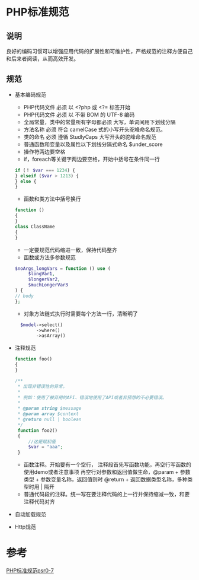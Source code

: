 # PHP标准规范 

## 说明

良好的编码习惯可以增强应用代码的扩展性和可维护性，严格规范的注释方便自己和后来者阅读，从而高效开发。

## 规范
 * 基本编码规范
   * PHP代码文件 必须 以 <?php 或 <?= 标签开始
   * PHP代码文件 必须 以 不带 BOM 的 UTF-8 编码
   * 全局常量，类中的常量所有字母都必须 大写，单词间用下划线分隔
   * 方法名称 必须 符合 camelCase 式的小写开头驼峰命名规范。
   * 类的命名 必须 遵循 StudlyCaps 大写开头的驼峰命名规范
   * 普通函数和变量以及属性以下划线分隔式命名 $under_score
   * 操作符两边要空格
   * if，foreach等关键字两边要空格，开始中括号在条件同一行   
   
   ```php
   if (！ $var === 1234) {
   } elseif ($var > 1213) {
   } else {
   }
   ```
   
   * 函数和类方法中括号换行
   
   ```php
   function () 
   {
   }
   class ClassName
   {
   }
   ```
   
   * 一定要规范代码缩进一致，保持代码整齐
   * 函数或方法多参数规范
   
   ```php
   $noArgs_longVars = function () use (
        $longVar1,
        $longerVar2,
        $muchLongerVar3
   ) {
   // body
   };
   ```
   
   * 对象方法链式执行时需要每个方法一行，清晰明了
   
   ```php
     $model->select()
           ->where()
           ->asArray()
   ```
   
 * 注释规范 
    ```php
    function foo()
    {
    }
    
    /**
     * 出现非错误性的异常。
     *
     * 例如：使用了被弃用的API、错误地使用了API或者非预想的不必要错误。
     *
     * @param string $message
     * @param array $context
     * @return null | boolean
     */
     function foo2()
     {
         //这是赋初值
         $var = "aaa";
     }   
     ```
 
    * 函数注释。开始要有一个空行， 注释段首先写函数功能，再空行写函数的使用demo或者注意事项
    再空行对参数和返回值做生命，@param + 参数类型 + 参数变量名称，返回值则时 @return + 返回数据类型名称，多种类型时用 | 隔开
    * 普通代码段的注释。统一写在要注释代码的上一行并保持缩减一致，和要注释代码对齐
    
 * 自动加载规范
 * Http规范
 
 # 参考
 [PHP标准规范psr0-7](https://psr.phphub.org/)

